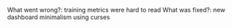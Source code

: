 What went wrong?: training metrics were hard to read
What was fixed?: new dashboard minimalism using curses

